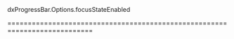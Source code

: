 <!--id-->dxProgressBar.Options.focusStateEnabled<!--/id-->
<!--merge--><!--/merge-->
<!--hidden--><!--/hidden-->
===========================================================================
